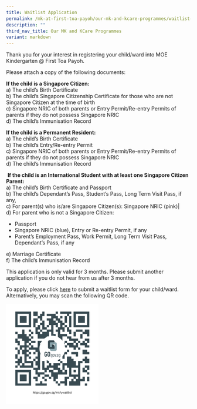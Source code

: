 ```yaml
---
title: Waitlist Application
permalink: /mk-at-first-toa-payoh/our-mk-and-kcare-programmes/waitlist-application/
description: ""
third_nav_title: Our MK and KCare Programmes
variant: markdown
---
```

Thank you for your interest in registering your child/ward into MOE Kindergarten @ First Toa Payoh.&nbsp;

Please attach a copy of the following documents:

**If the child is a Singapore Citizen:**<br>
a) The child’s Birth Certificate  
b) The child’s Singapore Citizenship Certificate for those who are not Singapore Citizen at the time of birth  
c) Singapore NRIC of both parents or Entry Permit/Re-entry Permits of parents if they do not possess Singapore NRIC  
d) The child’s Immunisation Record

**If the child is a Permanent Resident:**<br>
a) The child’s Birth Certificate  
b) The child’s Entry/Re-entry Permit  
c) Singapore NRIC of both parents or Entry Permit/Re-entry Permits of parents if they do not possess Singapore NRIC  
d) The child’s Immunisation Record

&nbsp;**If the child is an International Student with at least one Singapore Citizen Parent:**<br>
 a) The child’s Birth Certificate and Passport  
b) The child’s Dependant’s Pass, Student’s Pass, Long Term Visit Pass, if any,  
c) For parent(s) who is/are Singapore Citizen(s): Singapore NRIC (pink)|  
d) For parent who is not a Singapore Citizen: 
*   Passport
*   Singapore NRIC (blue), Entry or Re-entry Permit, if any
*   Parent’s Employment Pass, Work Permit, Long Term Visit Pass, Dependant’s Pass, if any

e) Marriage Certificate  
f) The child’s Immunisation Record

This application is only valid for 3 months. Please submit another application if you do not hear from us after 3 months.

To apply, please click&nbsp;[here](https://go.gov.sg/mkfywaitlist)&nbsp;to submit a waitlist form for your child/ward. Alternatively, you may scan the following QR code.

<a href="https://go.gov.sg/mkfywaitlist">
	<img src="/images/MK@First%20Toa%20Payoh/https___go_gov_sg_mkfywaitlist.png" style="width:50%">
</a>
